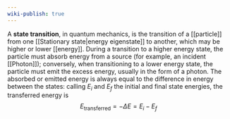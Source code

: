 ```yaml
---
wiki-publish: true
---
```

A **state transition**, in quantum mechanics, is the transition of a [[particle]] from one [[Stationary state|energy eigenstate]] to another, which may be higher or lower [[energy]]. During a transition to a higher energy state, the particle must absorb energy from a source (for example, an incident [[Photon]]); conversely, when transitioning to a lower energy state, the particle must emit the excess energy, usually in the form of a photon. The absorbed or emitted energy is always equal to the difference in energy between the states: calling $E_{i}$ and $E_{f}$ the initial and final state energies, the transferred energy is
$$E_{\text{transferred}}=-\Delta E=E_{i}-E_{f}$$
